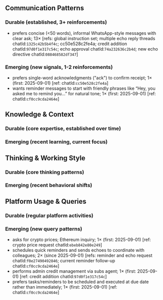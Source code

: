 ## Communication Patterns
### Durable (established, 3+ reinforcements)
- prefers concise (<50 words), informal WhatsApp-style messages with clear ask; 13× [refs: global instruction set; multiple echo reply threads chatId:`1325c42b5b4f4c`; cc50e528c2fe4a; credit addition chatId:`97d0f1e317c54c`; echo approval chatId:`74a232636c2b4d`; new echo directive chatId:`088468582df347`]

### Emerging (new signals, 1-2 reinforcements)
- prefers single-word acknowledgments ("ack") to confirm receipt; 1× (first: 2025-09-01) [ref: chatId:`cc50e528c2fe4a`]
- wants reminder messages to start with friendly phrases like “Hey, you asked me to remind you...” for natural tone; 1× (first: 2025-09-01) [ref: chatId:`cf0cc9cda2464e`]

## Knowledge & Context
### Durable (core expertise, established over time)

### Emerging (recent learning, current focus)

## Thinking & Working Style
### Durable (core thinking patterns)

### Emerging (recent behavioral shifts)

## Platform Usage & Queries
### Durable (regular platform activities)

### Emerging (new query patterns)
- asks for crypto prices; Ethereum inquiry; 1× (first: 2025-09-01) [ref: crypto price request chatId:`ebeb842e80e249`]
- schedules quick reminders and sends echoes to coordinate with colleagues; 2× (since 2025-09-01) [refs: reminder and echo request chatId:`f0e27490492846`; current reminder follow-up chatId:`cf0cc9cda2464e`]
- performs admin credit management via subs agent; 1× (first: 2025-09-01) [ref: credit addition chatId:`97d0f1e317c54c`]
- prefers tasks/reminders to be scheduled and executed at due date rather than immediately; 1× (first: 2025-09-01) [ref: chatId:`cf0cc9cda2464e`]